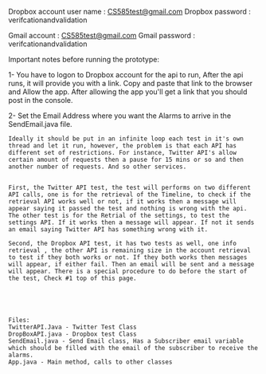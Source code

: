 Dropbox account user name : CS585test@gmail.com
Dropbox password : verifcationandvalidation

Gmail account : CS585test@gmail.com
Gmail password : verifcationandvalidation


Important notes before running the prototype:


1- You have to logon to Dropbox account for the api to run, After the api runs, it will provide you with a link. Copy and paste that link to the browser and Allow the app. After allowing the app you'll get a link that you should post in the console. 

2- Set the Email Address where you want the Alarms to arrive in the SendEmail.java file. 

	Ideally it should be put in an infinite loop each test in it's own thread and let it run, however, the problem is that each API has different set of restrictions. For instance, Twitter API's allow certain amount of requests then a pause for 15 mins or so and then another number of requests. And so other services. 
	
	
	First, the Twitter API test, the test will performs on two different API calls, one is for the retrieval of the Timeline, to check if the retrieval API works well or not, if it works then a message will appear saying it passed the test and nothing is wrong with the api. The other test is for the Retrial of the settings, to test the settings API. If it works then a message will appear. If not it sends an email saying Twitter API has something wrong with it. 
	
	Second, the Dropbox API test, it has two tests as well, one info retrieval , the other API is remaining size in the account retrieval to test if they both works or not. If they both works then messages will appear, if either fail. Then an email will be sent and a message will appear. There is a special procedure to do before the start of the test, Check #1 top of this page.
	
	
	
	
	
	Files:
	TwitterAPI.Java - Twitter Test Class
	DropBoxAPI.java - Dropbox test Class
	SendEmail.java - Send Email class, Has a Subscriber email variable which should be filled with the email of the subscriber to receive the alarms.
	App.java - Main method, calls to other classes